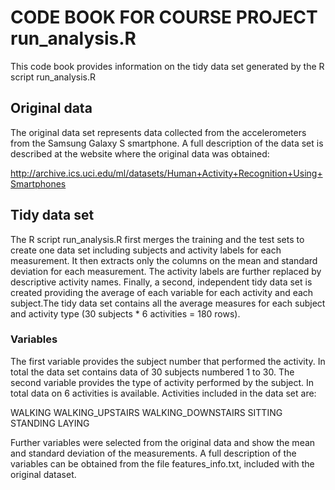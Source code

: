 # CODE BOOK FOR COURSE PROJECT run_analysis.R

This code book provides information on the tidy data set generated by the R script run_analysis.R

## Original data

The original data set represents data collected from the accelerometers from the Samsung Galaxy S smartphone. A full description of the data set is described at the website where the original data was obtained: 

http://archive.ics.uci.edu/ml/datasets/Human+Activity+Recognition+Using+Smartphones 

## Tidy data set

The R script run_analysis.R first merges the training and the test sets to create one data set including subjects and activity labels for each measurement. It then extracts only the columns on the mean and standard deviation for each measurement. The activity labels are further replaced by descriptive activity names. Finally, a second, independent tidy data set is created providing the average of each variable for each activity and each subject.The tidy data set contains all the average measures for each subject and activity type (30 subjects * 6 activities = 180 rows).

### Variables

The first variable provides the subject number that performed the activity. In total the data set contains data of 30 subjects numbered 1 to 30.
The second variable provides the type of activity performed by the subject. In total data on 6 activities is available. Activities included in the data set are:

WALKING
WALKING_UPSTAIRS
WALKING_DOWNSTAIRS
SITTING
STANDING
LAYING

Further variables were selected from the original data and show the mean and standard deviation of the measurements. A full description of the variables can be obtained from the file features_info.txt, included with the original dataset.
